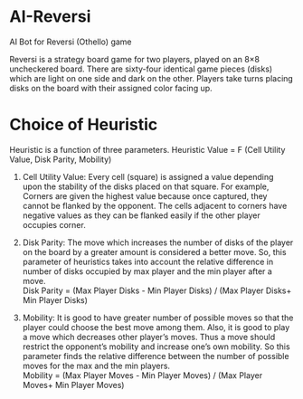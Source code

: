 # AI-Reversi
AI Bot for Reversi (Othello) game

Reversi is a strategy board game for two players, played on an 8×8 uncheckered board. There are sixty-four identical game pieces (disks) which are light on one side and dark on the other. Players take turns placing disks on the board with their assigned color facing up. 

# Choice of Heuristic
Heuristic is a function of three parameters.
        Heuristic Value = F (Cell Utility Value, Disk Parity, Mobility)  

1. Cell Utility Value: Every cell (square) is assigned a value depending upon the stability of the disks placed on that square. For example, Corners are given the highest value because once captured, they cannot be flanked by the opponent. The cells adjacent to corners have negative values as they can be flanked easily if the other player occupies corner.
  
2. Disk Parity: The move which increases the number of disks of the player on the board by a greater amount is considered a better move. So, this parameter of heuristics takes into account the relative difference in number of disks occupied by max player and the min player after a move.  
        Disk Parity =   (Max Player Disks - Min Player Disks) / (Max Player Disks+ Min Player Disks)  
        
3. Mobility: It is good to have greater number of possible moves so that the player could choose the best move among them. Also, it is good to play a move which decreases other player’s moves. Thus a move should restrict the opponent’s mobility and increase one’s own mobility. So this parameter finds the relative difference between the number of possible moves for the max and the min players.  
        Mobility =  (Max Player Moves - Min Player Moves) / (Max Player Moves+ Min Player Moves) 
